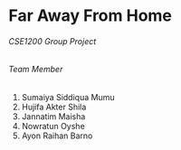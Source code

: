 # Far Away From Home

###### CSE1200 Group Project

###### Team Member

1. Sumaiya Siddiqua Mumu
2. Hujifa Akter Shila
3. Jannatim Maisha
4. Nowratun Oyshe
5. Ayon Raihan Barno